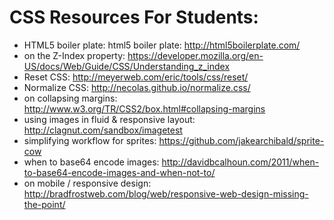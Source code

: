 # CSS Resources For Students:
- HTML5 boiler plate: html5 boiler plate: http://html5boilerplate.com/
- on the Z-Index property: https://developer.mozilla.org/en-US/docs/Web/Guide/CSS/Understanding_z_index
- Reset CSS: http://meyerweb.com/eric/tools/css/reset/
- Normalize CSS: http://necolas.github.io/normalize.css/
- on collapsing margins: http://www.w3.org/TR/CSS2/box.html#collapsing-margins
- using images in fluid & responsive layout: http://clagnut.com/sandbox/imagetest
- simplifying workflow for sprites: https://github.com/jakearchibald/sprite-cow
- when to base64 encode images: http://davidbcalhoun.com/2011/when-to-base64-encode-images-and-when-not-to/
- on mobile / responsive design: http://bradfrostweb.com/blog/web/responsive-web-design-missing-the-point/